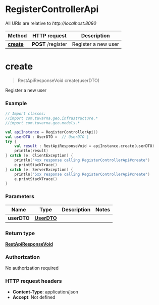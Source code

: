# RegisterControllerApi

All URIs are relative to *http://localhost:8080*

Method | HTTP request | Description
------------- | ------------- | -------------
[**create**](RegisterControllerApi.md#create) | **POST** /register | Register a new user


<a id="create"></a>
# **create**
> RestApiResponseVoid create(userDTO)

Register a new user

### Example
```kotlin
// Import classes:
//import com.tuvarna.geo.infrastructure.*
//import com.tuvarna.geo.models.*

val apiInstance = RegisterControllerApi()
val userDTO : UserDTO =  // UserDTO | 
try {
    val result : RestApiResponseVoid = apiInstance.create(userDTO)
    println(result)
} catch (e: ClientException) {
    println("4xx response calling RegisterControllerApi#create")
    e.printStackTrace()
} catch (e: ServerException) {
    println("5xx response calling RegisterControllerApi#create")
    e.printStackTrace()
}
```

### Parameters

Name | Type | Description  | Notes
------------- | ------------- | ------------- | -------------
 **userDTO** | [**UserDTO**](UserDTO.md)|  |

### Return type

[**RestApiResponseVoid**](RestApiResponseVoid.md)

### Authorization

No authorization required

### HTTP request headers

 - **Content-Type**: application/json
 - **Accept**: Not defined

